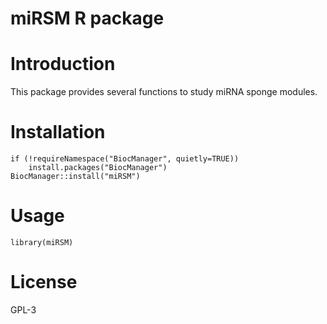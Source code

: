 # miRSM R package

# Introduction
This package provides several functions to study miRNA sponge modules.

# Installation
```{r echo=FALSE, results='hide', message=FALSE}
if (!requireNamespace("BiocManager", quietly=TRUE))
    install.packages("BiocManager")
BiocManager::install("miRSM")
```

# Usage
```{r echo=FALSE, results='hide', message=FALSE}
library(miRSM)
```

# License
GPL-3
